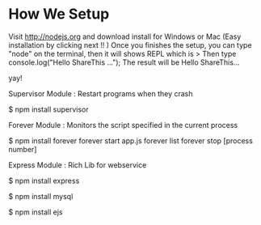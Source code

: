 How We Setup
============

Visit http://nodejs.org and download install for Windows or Mac (Easy installation by clicking next !! )
Once you finishes the setup, you can type "node" on the terminal, then it will shows REPL which is >
Then type console.log("Hello ShareThis ...");
The result will be Hello ShareThis...

yay!

Supervisor Module : Restart programs when they crash 

$ npm install supervisor

Forever Module : Monitors the script specified in the current process

$ npm install forever
forever start app.js
forever list
forever stop [process number]

Express Module : Rich Lib for webservice

$ npm install express

$ npm install mysql

$ npm install ejs
